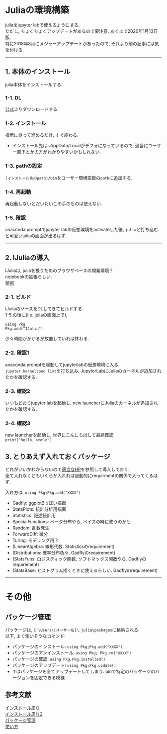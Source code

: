 # Juliaの環境構築
juliaをjupyter labで使えるようにする.  
ただし, ちょくちょくアップデートがあるので要注意. あくまで2020年1月13日版.  
特に2018年8月にメジャーアップデートがあったので, それより前の記事には気を付ける.  

***
## 1. 本体のインストール
julia本体をインストールする.  
### 1-1. DL  
[公式](https://julialang.org/downloads/)よりダウンロードする.  
### 1-2. インストール  
指示に従って進めるだけ, すぐ終わる.  
* インストール先は~AppData/Localがデフォになっているので, 適当にユーザー直下とかの方がわかりやすいかもしれない.  

### 1-3. pathの設定  
`[インストール先のpath]/bin`をユーザー環境変数の`path`に追加する.  
### 1-4. 再起動  
再起動しないとだいたいこの手のものは使えない.  
### 1-5. 確認  
anaconda promptでjupyter labの仮想環境をactivateした後, `julia`と打ち込むと可愛いjuliaの画面が出るはず.  

***
## 2.  IJuliaの導入
IJuliaは, juliaを扱うためのブラウザベースの開発環境？  
notebookの拡張らしい.  
[参照](https://qiita.com/hassaku/items/1ff498b43aa58fe2b8b4)  
### 2-1. ビルド
IJuliaのソースをDLしてきてビルドする.  
1-5.の後に(i.e. juliaの画面上で), 

    using Pkg
    Pkg.add("IJulia")

少々時間がかかるが放置していれば終わる.  
### 2-2. 確認1
anaconda promptを起動してjupyterlabの仮想環境に入る.  
`jupyter kernelspec list`を打ち込み, JupyterLabにJuliaのカーネルが追加されたかを確認する.  
### 2-3. 確認2
いつもどおりjupyter labを起動し, new launcherにJuliaのカーネルが追加されたかを確認する.  
### 2-4. 確認3  
new launcherを起動し, 世界にこんにちはして最終確認.  
`print("hello, world")`  

## 3.  とりあえず入れておくパッケージ
どれがいいかわからないので[適当なHP](https://nbviewer.jupyter.org/github/takuizum/julia/blob/master/jmd/summaryPkg.html)を参照して導入しておく.  
全て入れなくともいくらか入れれば自動的にrequirmentの関係で入ってくるはず.  

入れ方は, `using Pkg;Pkg.add("XXXX")`
* Gadfly: ggplot2っぽい描画  
* StatsPlots: 統計分析用描画  
* Statistics: 記述統計用  
* SpecialFunctions: ベータ分布やら, ベイズの時に使うのかも  
* Random: 乱数発生  
* ForwardDiff: 微分  
* Turing: モデリング用？  
* (LinearAlgebra: 線形代数. Statisticsのrequirement)  
* (Distributions: 確率分布色々. Gadflyのrequirement)  
* (StatsFuns: ロジスティック関数, ソフトマックス関数やら. Gadflyのrequirement)  
* (StatsBase: ヒストグラム描くときに使えるらしい. Gadflyのrequirement)  

***
# その他
## パッケージ管理  
パッケージは, `C:\Users\[ユーザー名]\.julia\packages`に格納される.  
以下, よく使いそうなコマンド:  
* パッケージのインストール: `using Pkg;Pkg.add("XXXX")`  
* パッケージのアンインストール: `using Pkg; Pkg.rm("XXXX")`
* パッケージの確認: `using Pkg;Pkg.installed()`  
* パッケージのアップデート: `using Pkg;Pkg.update()`  
* ↑はパッケージを全てアップデートしてしまう. pinで特定のパッケージのバージョンを固定できる模様.  

## 参考文献
[インストール周り](https://ysss.hateblo.jp/entry/2018/09/03/221941#Julia%E3%81%ABIJulia%E3%82%92%E3%82%A4%E3%83%B3%E3%82%B9%E3%83%88%E3%83%BC%E3%83%AB%E3%81%99%E3%82%8B)  
[インストール周り2](https://ysss.hateblo.jp/entry/2018/08/19/003207)  
[パッケージ管理](https://myenigma.hatenablog.com/entry/2019/02/21/224849)  
[使い方](https://ysss.hateblo.jp/entry/20180925/1537883323)  
